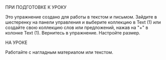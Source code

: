 ПРИ ПОДГОТОВКЕ К УРОКУ

Это упражнение создано для работы в текстом и письмом. Зайдите в шестеренку на панели управления и выберите коллекцию в Text (1) или создайте свою коллекцию слов или предложений, нажав на "+" в колонке Text (1).
Вернитесь в упражнение. Настройте размер.

НА УРОКЕ

Работайте с нагладным материалом или текстом.
